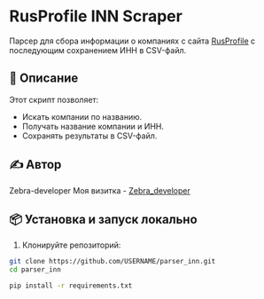 # RusProfile INN Scraper

Парсер для сбора информации о компаниях с сайта [RusProfile](https://www.rusprofile.ru/) с последующим сохранением ИНН в CSV-файл.

## 📌 Описание

Этот скрипт позволяет:
- Искать компании по названию.
- Получать название компании и ИНН.
- Сохранять результаты в CSV-файл.

## ✍️ Автор
Zebra-developer
Моя визитка - [Zebra_developer](https://my-business-card-4qs2.onrender.com)

## 📦 Установка и запуск локально

1. Клонируйте репозиторий:
```bash
git clone https://github.com/USERNAME/parser_inn.git
cd parser_inn

pip install -r requirements.txt